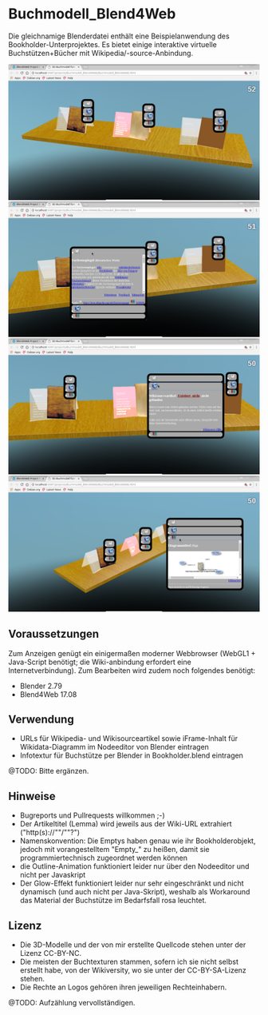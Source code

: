 Buchmodell_Blend4Web
====================

Die gleichnamige Blenderdatei enthält eine Beispielanwendung des Bookholder-Unterprojektes. Es bietet einige interaktive virtuelle Buchstützen+Bücher mit Wikipedia/-source-Anbindung.

![Ein kleiner Büchertisch](Buchmodell_Blend4Web.png)
![... mit Wikipedia Einblendung](Buchmodell_Blend4Web_Wikipedia.png)
![... oder mit Wikisource Einblendung](Buchmodell_Blend4Web_Wikisource.png)
![... oder mit Wikidata Einblendung](Buchmodell_Blend4Web_Wikidata.png)


Voraussetzungen
---------------

Zum Anzeigen genügt ein einigermaßen moderner Webbrowser (WebGL1 + Java-Script benötigt; die Wiki-anbindung erfordert eine Internetverbindung). Zum Bearbeiten wird zudem noch folgendes benötigt:

* Blender 2.79
* Blend4Web 17.08

Verwendung
----------
* URLs für Wikipedia- und Wikisourceartikel sowie iFrame-Inhalt für Wikidata-Diagramm im Nodeeditor von Blender eintragen
* Infotextur für Buchstütze per Blender in Bookholder.blend eintragen

@TODO: Bitte ergänzen.


Hinweise
--------
* Bugreports und Pullrequests willkommen ;-)
* Der Artikeltitel (Lemma) wird jeweils aus der Wiki-URL extrahiert ("http(s)://"<Domain>"/"<Lemma>"?"<Parameter>)
* Namenskonvention: Die Emptys haben genau wie ihr Bookholderobjekt, jedoch mit vorangestelltem "Empty_" zu heißen, damit sie programmiertechnisch zugeordnet werden können
* die Outline-Animation funktioniert leider nur über den Nodeeditor und nicht per Javaskript
* Der Glow-Effekt funktioniert leider nur sehr eingeschränkt und nicht dynamisch (und auch nicht per Java-Skript), weshalb als Workaround das Material der Buchstütze im Bedarfsfall rosa leuchtet.


Lizenz
------

* Die 3D-Modelle und der von mir erstellte Quellcode stehen unter der Lizenz CC-BY-NC.
* Die meisten der Buchtexturen stammen, sofern ich sie nicht selbst erstellt habe, von der Wikiversity, wo sie unter der CC-BY-SA-Lizenz stehen.
* Die Rechte an Logos gehören ihren jeweiligen Rechteinhabern.

@TODO: Aufzählung vervollständigen.

